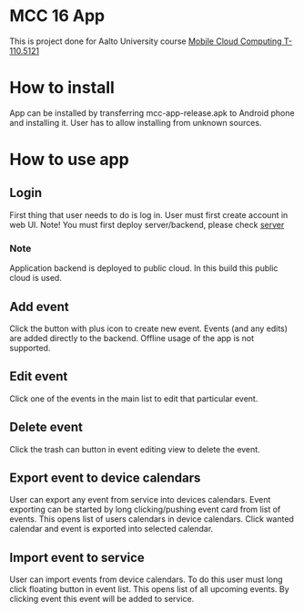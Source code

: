 # MCC 16 App

This is project done for Aalto University course [Mobile Cloud Computing T-110.5121](to.fi/course/view.php?id=8779) 

# How to install

App can be installed by transferring mcc-app-release.apk to Android phone and installing it.
User has to allow installing from unknown sources.


# How to use app

## Login

First thing that user needs to do is log in.
User must first create account in web UI.
Note! You must first deploy server/backend, please check [server](https://github.com/AaltoMobileCloudComputing/Server)

### Note

Application backend is deployed to public cloud. In this build this public cloud is used.

## Add event

Click the button with plus icon to create new event. Events (and any edits) are added directly to the backend. Offline usage of the app is not supported.

## Edit event

Click one of the events in the main list to edit that particular event.

## Delete event

Click the trash can button in event editing view to delete the event.

## Export event to device calendars

User can export any event from service into devices calendars.
Event exporting can be started by long clicking/pushing event card from list of events.
This opens list of users calendars in device calendars.
Click wanted calendar and event is exported into selected calendar.

## Import event to service

User can import events from device calendars.
To do this user must long click floating button in event list.
This opens list of all upcoming events.
By clicking event this event will be added to service.
